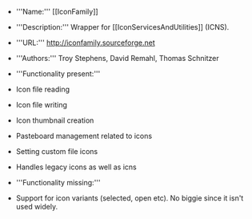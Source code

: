 


* '''Name:''' [[IconFamily]]
* '''Description:''' Wrapper for [[IconServicesAndUtilities]] (ICNS).
* '''URL:''' http://iconfamily.sourceforge.net
* '''Authors:''' Troy Stephens, David Remahl, Thomas Schnitzer
* '''Functionality present:'''

* Icon file reading
* Icon file writing
* Icon thumbnail creation
* Pasteboard management related to icons
* Setting custom file icons
* Handles legacy icons as well as icns

* '''Functionality missing:'''

* Support for icon variants (selected, open etc). No biggie since it isn't used widely.